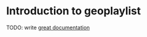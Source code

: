 # Introduction to geoplaylist

TODO: write [great documentation](http://jacobian.org/writing/what-to-write/)
